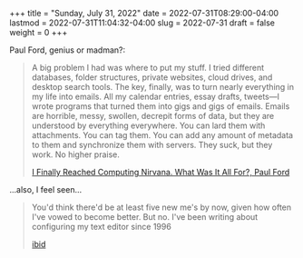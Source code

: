 +++
title = "Sunday, July 31, 2022"
date = 2022-07-31T08:29:00-04:00
lastmod = 2022-07-31T11:04:32-04:00
slug = 2022-07-31
draft = false
weight = 0
+++

Paul Ford, genius or madman?:

> A big problem I had was where to put my stuff. I tried different databases, folder structures, private websites, cloud drives, and desktop search tools. The key, finally, was to turn nearly everything in my life into emails. All my calendar entries, essay drafts, tweets—I wrote programs that turned them into gigs and gigs of emails. Emails are horrible, messy, swollen, decrepit forms of data, but they are understood by everything everywhere. You can lard them with attachments. You can tag them. You can add any amount of metadata to them and synchronize them with servers. They suck, but they work. No higher praise.
>
> [I Finally Reached Computing Nirvana. What Was It All For?, Paul Ford](https://www.wired.com/story/i-finally-reached-computing-nirvana-what-was-it-all-for/)

...also, I feel seen...

> You'd think there'd be at least five new me's by now, given how often I've vowed to become better. But no. I've been writing about configuring my text editor since 1996
>
> [ibid](https://www.wired.com/story/i-finally-reached-computing-nirvana-what-was-it-all-for/)

[//]: # "Exported with love from a post written in Org mode"
[//]: # "- https://github.com/kaushalmodi/ox-hugo"
